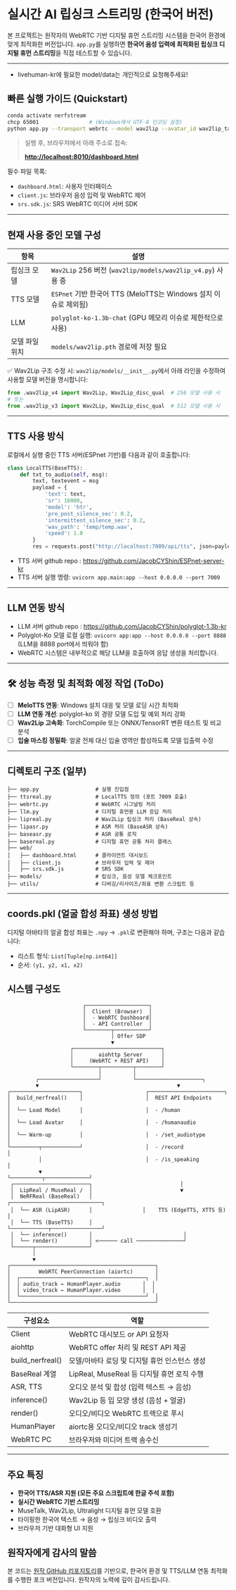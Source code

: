 # 실시간 AI 립싱크 스트리밍 (한국어 버전)

본 프로젝트는 원작자의 WebRTC 기반 디지털 휴먼 스트리밍 시스템을 한국어 환경에 맞게 최적화한 버전입니다.
`app.py`를 실행하면 **한국어 음성 입력에 최적화된 립싱크 디지털 휴먼 스트리밍**을 직접 테스트할 수 있습니다.

---

* livehuman-kr에 필요한 model/data는 개인적으로 요청해주세요!

## 빠른 실행 가이드 (Quickstart)

```bash
conda activate nerfstream
chcp 65001                # (Windows에서 UTF-8 인코딩 설정)
python app.py --transport webrtc --model wav2lip --avatar_id wav2lip_taeri
```

> 실행 후, 브라우저에서 아래 주소로 접속:
>
> **[http://localhost:8010/dashboard.html](http://localhost:8010/dashboard.html)**

필수 파일 목록:

* `dashboard.html`: 사용자 인터페이스
* `client.js`: 브라우저 음성 입력 및 WebRTC 제어
* `srs.sdk.js`: SRS WebRTC 미디어 서버 SDK

---

## 현재 사용 중인 모델 구성

| 항목       | 설명                                                     |
| -------- | ------------------------------------------------------ |
| 립싱크 모델   | `Wav2Lip` 256 버전 (`wav2lip/models/wav2lip_v4.py`) 사용 중 |
| TTS 모델   | `ESPnet` 기반 한국어 TTS (MeloTTS는 Windows 설치 이슈로 제외됨)      |
| LLM      | `polyglot-ko-1.3b-chat` (GPU 메모리 이슈로 제한적으로 사용)         |
| 모델 파일 위치 | `models/wav2lip.pth` 경로에 저장 필요                         |

✅ Wav2Lip 구조 수정 시:
`wav2lip/models/__init__.py`에서 아래 라인을 수정하여 사용할 모델 버전을 명시합니다:

```python
from .wav2lip_v4 import Wav2Lip, Wav2Lip_disc_qual  # 256 모델 사용 시
# 또는
from .wav2lip_v3 import Wav2Lip, Wav2Lip_disc_qual  # 512 모델 사용 시
```

---

## TTS 사용 방식

로컬에서 실행 중인 TTS 서버(ESPnet 기반)를 다음과 같이 호출합니다:

```python
class LocalTTS(BaseTTS):
    def txt_to_audio(self, msg):
        text, textevent = msg
        payload = {
            'text': text,
            'sr': 16000,
            'model': 'htr',
            'pre_post_silence_sec': 0.2,
            'intermittent_silence_sec': 0.2,
            'wav_path': 'temp/temp.wav',
            'speed': 1.0
        }
        res = requests.post("http://localhost:7009/api/tts", json=payload)
```

* TTS 서버 github repo : https://github.com/JacobCYShin/ESPnet-server-kr
* TTS 서버 실행 명령: `uvicorn app.main:app --host 0.0.0.0 --port 7009`

---

## LLM 연동 방식
* LLM 서버 github repo : https://github.com/JacobCYShin/polyglot-1.3b-kr
* Polyglot-Ko 모델 로컬 실행: `uvicorn app:app --host 0.0.0.0 --port 8888` (LLM을 8888 port에서 띄워야 함)
* WebRTC 시스템은 내부적으로 해당 LLM을 호출하여 응답 생성을 처리합니다.

---

## 🛠 성능 측정 및 최적화 예정 작업 (ToDo)

* [ ] **MeloTTS 연동**: Windows 설치 대응 및 모델 로딩 시간 최적화
* [ ] **LLM 연동 개선**: polyglot-ko 외 경량 모델 도입 및 예외 처리 강화
* [ ] **Wav2Lip 고속화**: TorchCompile 또는 ONNX/TensorRT 변환 테스트 및 비교 분석
* [ ] **입술 마스킹 정밀화**: 얼굴 전체 대신 입술 영역만 합성하도록 모델 입출력 수정
---

## 디렉토리 구조 (일부)

```
├── app.py                  # 실행 진입점
├── ttsreal.py              # LocalTTS 정의 (포트 7009 호출)
├── webrtc.py               # WebRTC 시그널링 처리
├── llm.py                  # 디지털 휴먼용 LLM 응답 처리
├── lipreal.py              # Wav2Lip 립싱크 처리 (BaseReal 상속)
├── lipasr.py               # ASR 처리 (BaseASR 상속)
├── baseasr.py              # ASR 공통 로직
├── basereal.py             # 디지털 휴먼 공통 처리 클래스
├── web/
│   ├── dashboard.html      # 클라이언트 대시보드
│   ├── client.js           # 브라우저 입력 및 제어
│   ├── srs.sdk.js          # SRS SDK
├── models/                 # 립싱크, 음성 모델 체크포인트
├── utils/                  # 디버깅/리사이즈/좌표 변환 스크립트 등
```

---

## coords.pkl (얼굴 합성 좌표) 생성 방법

디지털 아바타의 얼굴 합성 좌표는 `.npy` → `.pkl`로 변환해야 하며, 구조는 다음과 같습니다:

* 리스트 형식: `List[Tuple[np.int64]]`
* 순서: `(y1, y2, x1, x2)`


## 시스템 구성도

```
                        ┌────────────────────┐
                        │  Client (Browser)  │
                        │  - WebRTC Dashboard│
                        │  - API Controller  │
                        └────────┬───────────┘
                                 │ Offer SDP
                                 ▼
                    ┌────────────────────────────┐
                    │        aiohttp Server      │
                    │     (WebRTC + REST API)    │
                    └────────┬──────────┬────────┘
                             │          │
         ┌───────────────────┘          └─────────────────────┐
         ▼                                            ▼
┌──────────────────────┐                    ┌────────────────────────┐
│  build_nerfreal()    │                    │  REST API Endpoints     │
│  └── Load Model      │                    │  - /human               │
│  └── Load Avatar     │                    │  - /humanaudio          │
│  └── Warm-up         │                    │  - /set_audiotype       │
└─────────┬────────────┘                    │  - /record              │
          │                                 │  - /is_speaking         │
          ▼                                 └──────────┬──────────────┘
 ┌────────────────────────┐                            │
 │  LipReal / MuseReal /  │                            ▼
 │  NeRFReal (BaseReal)   │                ┌─────────────────────────────┐
 │  └── ASR (LipASR)      │                │    TTS (EdgeTTS, XTTS 등)    │
 │  └── TTS (BaseTTS)     │                └────────────┬────────────────┘
 │  └── inference()       │                             │
 │  └── render()          │ <────── call ───────────────┘
 └──────┬─────────────────┘
        │
        ▼
┌──────────────────────────────────────────────┐
│         WebRTC PeerConnection (aiortc)       │
│  ┌────────────────────────────────────────┐  │
│  │ audio_track ← HumanPlayer.audio       │  │
│  │ video_track ← HumanPlayer.video       │  │
│  └────────────────────────────────────────┘  │
└──────────────────────────────────────────────┘
```
| 구성요소              | 역할                               |
| ----------------- | -------------------------------- |
| Client            | WebRTC 대시보드 or API 요청자           |
| aiohttp           | WebRTC offer 처리 및 REST API 제공    |
| build\_nerfreal() | 모델/아바타 로딩 및 디지털 휴먼 인스턴스 생성       |
| BaseReal 계열       | LipReal, MuseReal 등 디지털 휴먼 로직 수행 |
| ASR, TTS          | 오디오 분석 및 합성 (입력 텍스트 → 음성)        |
| inference()       | Wav2Lip 등 입 모양 생성 (음성 + 얼굴)      |
| render()          | 오디오/비디오 WebRTC 트랙으로 푸시           |
| HumanPlayer       | aiortc용 오디오/비디오 track 생성기        |
| WebRTC PC         | 브라우저와 미디어 트랙 송수신                 |

---

## 주요 특징

* **한국어 TTS/ASR 지원 (모든 주요 스크립트에 한글 주석 포함)**
* **실시간 WebRTC 기반 스트리밍**
* MuseTalk, Wav2Lip, Ultralight 디지털 휴먼 모델 호환
* 타이핑한 한국어 텍스트 → 음성 → 립싱크 비디오 출력
* 브라우저 기반 대화형 UI 지원

## 원작자에게 감사의 말씀

본 코드는 [원작 GitHub 리포지토리](https://https://github.com/lipku/LiveTalking)를 기반으로, 한국어 환경 및 TTS/LLM 연동 최적화를 수행한 포크 버전입니다. 원작자의 노력에 깊이 감사드립니다.

